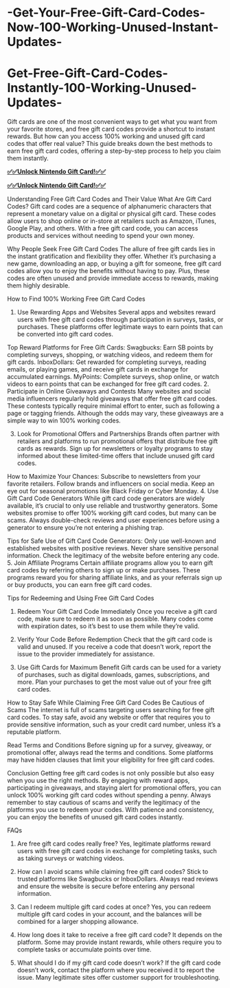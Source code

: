 # -Get-Your-Free-Gift-Card-Codes-Now-100-Working-Unused-Instant-Updates-
# Get-Free-Gift-Card-Codes-Instantly-100-Working-Unused-Updates-
Gift cards are one of the most convenient ways to get what you want from your favorite stores, and free gift card codes provide a shortcut to instant rewards. But how can you access 100% working and unused gift card codes that offer real value? This guide breaks down the best methods to earn free gift card codes, offering a step-by-step process to help you claim them instantly.

**[✅✅Unlock Nintendo Gift Card!✅✅](https://groupzone.xyz/all-gift-card/)**

**[✅✅Unlock Nintendo Gift Card!✅✅](https://groupzone.xyz/all-gift-card/)**

Understanding Free Gift Card Codes and Their Value
What Are Gift Card Codes?
Gift card codes are a sequence of alphanumeric characters that represent a monetary value on a digital or physical gift card. These codes allow users to shop online or in-store at retailers such as Amazon, iTunes, Google Play, and others. With a free gift card code, you can access products and services without needing to spend your own money.

Why People Seek Free Gift Card Codes
The allure of free gift cards lies in the instant gratification and flexibility they offer. Whether it’s purchasing a new game, downloading an app, or buying a gift for someone, free gift card codes allow you to enjoy the benefits without having to pay. Plus, these codes are often unused and provide immediate access to rewards, making them highly desirable.

How to Find 100% Working Free Gift Card Codes
1. Use Rewarding Apps and Websites
Several apps and websites reward users with free gift card codes through participation in surveys, tasks, or purchases. These platforms offer legitimate ways to earn points that can be converted into gift card codes.

Top Reward Platforms for Free Gift Cards:
Swagbucks: Earn SB points by completing surveys, shopping, or watching videos, and redeem them for gift cards.
InboxDollars: Get rewarded for completing surveys, reading emails, or playing games, and receive gift cards in exchange for accumulated earnings.
MyPoints: Complete surveys, shop online, or watch videos to earn points that can be exchanged for free gift card codes.
2. Participate in Online Giveaways and Contests
Many websites and social media influencers regularly hold giveaways that offer free gift card codes. These contests typically require minimal effort to enter, such as following a page or tagging friends. Although the odds may vary, these giveaways are a simple way to win 100% working codes.

3. Look for Promotional Offers and Partnerships
Brands often partner with retailers and platforms to run promotional offers that distribute free gift cards as rewards. Sign up for newsletters or loyalty programs to stay informed about these limited-time offers that include unused gift card codes.

How to Maximize Your Chances:
Subscribe to newsletters from your favorite retailers.
Follow brands and influencers on social media.
Keep an eye out for seasonal promotions like Black Friday or Cyber Monday.
4. Use Gift Card Code Generators
While gift card code generators are widely available, it’s crucial to only use reliable and trustworthy generators. Some websites promise to offer 100% working gift card codes, but many can be scams. Always double-check reviews and user experiences before using a generator to ensure you’re not entering a phishing trap.

Tips for Safe Use of Gift Card Code Generators:
Only use well-known and established websites with positive reviews.
Never share sensitive personal information.
Check the legitimacy of the website before entering any code.
5. Join Affiliate Programs
Certain affiliate programs allow you to earn gift card codes by referring others to sign up or make purchases. These programs reward you for sharing affiliate links, and as your referrals sign up or buy products, you can earn free gift card codes.

Tips for Redeeming and Using Free Gift Card Codes
1. Redeem Your Gift Card Code Immediately
Once you receive a gift card code, make sure to redeem it as soon as possible. Many codes come with expiration dates, so it’s best to use them while they’re valid.

2. Verify Your Code Before Redemption
Check that the gift card code is valid and unused. If you receive a code that doesn’t work, report the issue to the provider immediately for assistance.

3. Use Gift Cards for Maximum Benefit
Gift cards can be used for a variety of purchases, such as digital downloads, games, subscriptions, and more. Plan your purchases to get the most value out of your free gift card codes.

How to Stay Safe While Claiming Free Gift Card Codes
Be Cautious of Scams
The internet is full of scams targeting users searching for free gift card codes. To stay safe, avoid any website or offer that requires you to provide sensitive information, such as your credit card number, unless it’s a reputable platform.

Read Terms and Conditions
Before signing up for a survey, giveaway, or promotional offer, always read the terms and conditions. Some platforms may have hidden clauses that limit your eligibility for free gift card codes.

Conclusion
Getting free gift card codes is not only possible but also easy when you use the right methods. By engaging with reward apps, participating in giveaways, and staying alert for promotional offers, you can unlock 100% working gift card codes without spending a penny. Always remember to stay cautious of scams and verify the legitimacy of the platforms you use to redeem your codes. With patience and consistency, you can enjoy the benefits of unused gift card codes instantly.

FAQs
1. Are free gift card codes really free?
Yes, legitimate platforms reward users with free gift card codes in exchange for completing tasks, such as taking surveys or watching videos.

2. How can I avoid scams while claiming free gift card codes?
Stick to trusted platforms like Swagbucks or InboxDollars. Always read reviews and ensure the website is secure before entering any personal information.

3. Can I redeem multiple gift card codes at once?
Yes, you can redeem multiple gift card codes in your account, and the balances will be combined for a larger shopping allowance.

4. How long does it take to receive a free gift card code?
It depends on the platform. Some may provide instant rewards, while others require you to complete tasks or accumulate points over time.

5. What should I do if my gift card code doesn’t work?
If the gift card code doesn’t work, contact the platform where you received it to report the issue. Many legitimate sites offer customer support for troubleshooting.







